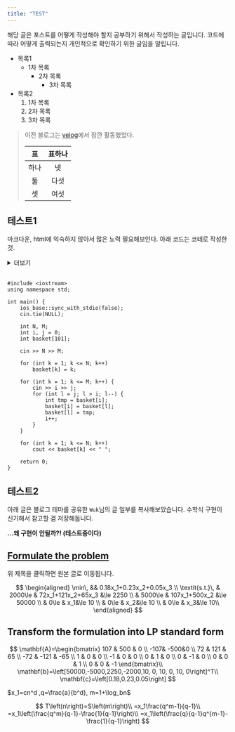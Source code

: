 ```yaml
---
title: "TEST"
---
```


해당 글은 포스트를 어떻게 작성해야 할지 공부하기 위해서 작성하는 글입니다. 
코드에 따라 어떻게 출력되는지 개인적으로 확인하기 위한 글임을 알립니다.

- 목록1
  - 1차 목록
    - 2차 목록
      - 3차 목록
- 목록2
  1. 1차 목록
  2. 2차 목록
  3. 3차 목록

> 이전 블로그는 [velog](https://velog.io/@doyeong0526)에서 잠깐 활동했었다.
>
> |      표      | 표하나 |
> | :----------: | :---: |
> |     하나     |   넷   | 
> |      둘      |   다섯 |
> |      셋      |  여섯  | 

## 테스트1

마크다운, html에 익숙하지 않아서 많은 노력 필요해보인다. 아래 코드는 코테로 작성한 것.

<details>
<summary>더보기</summary>

<!--summary간-->
테스트 더보기

</details>
<br>

```C++17
#include <iostream>
using namespace std;

int main() {
    ios_base::sync_with_stdio(false);
    cin.tie(NULL);

    int N, M;
    int i, j = 0;
    int basket[101];

    cin >> N >> M;

    for (int k = 1; k <= N; k++)
        basket[k] = k;

    for (int k = 1; k <= M; k++) {
        cin >> i >> j;
        for (int l = j; l > i; l--) {
            int tmp = basket[i];
            basket[i] = basket[l];
            basket[l] = tmp;
            i++;
        }
    }

    for (int k = 1; k <= N; k++)
        cout << basket[k] << " ";

    return 0;
}
```
## 테스트2
아래 글은 블로그 테마를 공유한 `Wuk`님의 글 일부를 복사해보았습니다. 수학식 구현이 신기해서 참고할 겸 저장해둡니다.<br>

**...왜 구현이 안될까?! (테스트중이다)**


## [Formulate the problem](https://wu-kan.cn/2022/06/20/%E7%94%A8-scipy-%E6%B1%82%E8%A7%A3-The-Diet-Problem/)

위 제목을 클릭하면 원본 글로 이동됩니다.

$$
\begin{aligned}
\min\, && 0.18x_1+0.23x_2+0.05x_3 \\
\textit{s.t.}\, & 2000\le & 72x_1+121x_2+65x_3 &\le 2250 \\
& 5000\le & 107x_1+500x_2 &\le 50000 \\
& 0\le & x_1&\le 10 \\
& 0\le & x_2&\le 10 \\
& 0\le & x_3&\le 10\\ 
\end{aligned}
$$

## Transform the formulation into LP standard form

$$
\mathbf{A}=\begin{bmatrix}
107 & 500 & 0 \\
-107& -500&0 \\
72 & 121 & 65 \\
-72 & -121 & -65 \\
1 & 0 & 0 \\
-1 & 0 & 0 \\
0 & 1 & 0 \\
0 & -1 & 0 \\
0 & 0 & 1 \\
0 & 0 & -1
\end{bmatrix}\\
\mathbf{b}=\left[50000,-5000,2250,-2000,10, 0, 10, 0, 10, 0\right]^T\\
\mathbf{c}=\left[0.18,0.23,0.05\right]
$$

$x_1=cn^d ,q=\frac{a}{b^d}, m=1+\log_bn$

$$
T\left(n\right)=S\left(m\right)\\
=x_1\frac{q^m-1}{q-1}\\
=x_1\left(\frac{q^m}{q-1}-\frac{1}{q-1}\right)\\
=x_1\left(\frac{q}{q-1}q^{m-1}-\frac{1}{q-1}\right)
$$
